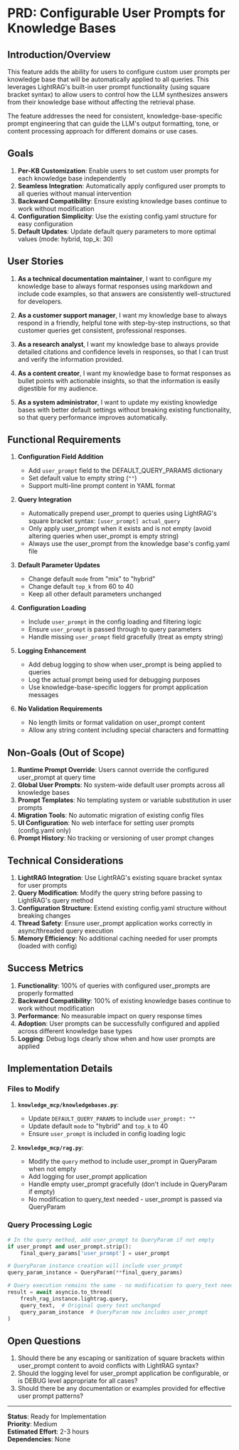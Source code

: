 # PRD: Configurable User Prompts for Knowledge Bases

## Introduction/Overview

This feature adds the ability for users to configure custom user prompts per knowledge base that will be automatically applied to all queries. This leverages LightRAG's built-in user prompt functionality (using square bracket syntax) to allow users to control how the LLM synthesizes answers from their knowledge base without affecting the retrieval phase.

The feature addresses the need for consistent, knowledge-base-specific prompt engineering that can guide the LLM's output formatting, tone, or content processing approach for different domains or use cases.

## Goals

1. **Per-KB Customization**: Enable users to set custom user prompts for each knowledge base independently
2. **Seamless Integration**: Automatically apply configured user prompts to all queries without manual intervention
3. **Backward Compatibility**: Ensure existing knowledge bases continue to work without modification
4. **Configuration Simplicity**: Use the existing config.yaml structure for easy configuration
5. **Default Updates**: Update default query parameters to more optimal values (mode: hybrid, top_k: 30)

## User Stories

1. **As a technical documentation maintainer**, I want to configure my knowledge base to always format responses using markdown and include code examples, so that answers are consistently well-structured for developers.

2. **As a customer support manager**, I want my knowledge base to always respond in a friendly, helpful tone with step-by-step instructions, so that customer queries get consistent, professional responses.

3. **As a research analyst**, I want my knowledge base to always provide detailed citations and confidence levels in responses, so that I can trust and verify the information provided.

4. **As a content creator**, I want my knowledge base to format responses as bullet points with actionable insights, so that the information is easily digestible for my audience.

5. **As a system administrator**, I want to update my existing knowledge bases with better default settings without breaking existing functionality, so that query performance improves automatically.

## Functional Requirements

1. **Configuration Field Addition**
   - Add `user_prompt` field to the DEFAULT_QUERY_PARAMS dictionary
   - Set default value to empty string (`""`)
   - Support multi-line prompt content in YAML format

2. **Query Integration**
   - Automatically prepend user_prompt to queries using LightRAG's square bracket syntax: `[user_prompt] actual_query`
   - Only apply user_prompt when it exists and is not empty (avoid altering queries when user_prompt is empty string)
   - Always use the user_prompt from the knowledge base's config.yaml file

3. **Default Parameter Updates**
   - Change default `mode` from "mix" to "hybrid"
   - Change default `top_k` from 60 to 40
   - Keep all other default parameters unchanged

4. **Configuration Loading**
   - Include `user_prompt` in the config loading and filtering logic
   - Ensure `user_prompt` is passed through to query parameters
   - Handle missing `user_prompt` field gracefully (treat as empty string)

5. **Logging Enhancement**
   - Add debug logging to show when user_prompt is being applied to queries
   - Log the actual prompt being used for debugging purposes
   - Use knowledge-base-specific loggers for prompt application messages

6. **No Validation Requirements**
   - No length limits or format validation on user_prompt content
   - Allow any string content including special characters and formatting

## Non-Goals (Out of Scope)

1. **Runtime Prompt Override**: Users cannot override the configured user_prompt at query time
2. **Global User Prompts**: No system-wide default user prompts across all knowledge bases
3. **Prompt Templates**: No templating system or variable substitution in user prompts
4. **Migration Tools**: No automatic migration of existing config files
5. **UI Configuration**: No web interface for setting user prompts (config.yaml only)
6. **Prompt History**: No tracking or versioning of user prompt changes

## Technical Considerations

1. **LightRAG Integration**: Use LightRAG's existing square bracket syntax for user prompts
2. **Query Modification**: Modify the query string before passing to LightRAG's query method
3. **Configuration Structure**: Extend existing config.yaml structure without breaking changes
4. **Thread Safety**: Ensure user_prompt application works correctly in async/threaded query execution
5. **Memory Efficiency**: No additional caching needed for user prompts (loaded with config)

## Success Metrics

1. **Functionality**: 100% of queries with configured user_prompts are properly formatted
2. **Backward Compatibility**: 100% of existing knowledge bases continue to work without modification
3. **Performance**: No measurable impact on query response times
4. **Adoption**: User prompts can be successfully configured and applied across different knowledge base types
5. **Logging**: Debug logs clearly show when and how user prompts are applied

## Implementation Details

### Files to Modify

1. **`knowledge_mcp/knowledgebases.py`**:
   - Update `DEFAULT_QUERY_PARAMS` to include `user_prompt: ""`
   - Update default `mode` to "hybrid" and `top_k` to 40
   - Ensure `user_prompt` is included in config loading logic

2. **`knowledge_mcp/rag.py`**:
   - Modify the `query` method to include user_prompt in QueryParam when not empty
   - Add logging for user_prompt application
   - Handle empty user_prompt gracefully (don't include in QueryParam if empty)
   - No modification to query_text needed - user_prompt is passed via QueryParam

### Query Processing Logic

```python
# In the query method, add user_prompt to QueryParam if not empty
if user_prompt and user_prompt.strip():
    final_query_params['user_prompt'] = user_prompt

# QueryParam instance creation will include user_prompt
query_param_instance = QueryParam(**final_query_params)

# Query execution remains the same - no modification to query_text needed
result = await asyncio.to_thread(
    fresh_rag_instance.lightrag.query,
    query_text,  # Original query text unchanged
    query_param_instance  # QueryParam now includes user_prompt
)
```

## Open Questions

1. Should there be any escaping or sanitization of square brackets within user_prompt content to avoid conflicts with LightRAG syntax?
2. Should the logging level for user_prompt application be configurable, or is DEBUG level appropriate for all cases?
3. Should there be any documentation or examples provided for effective user prompt patterns?

---

**Status**: Ready for Implementation  
**Priority**: Medium  
**Estimated Effort**: 2-3 hours  
**Dependencies**: None
